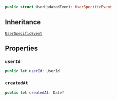 
``` swift
public struct UserUpdatedEvent: UserSpecificEvent 
```

## Inheritance

[`UserSpecificEvent`](/UserSpecificEvent)

## Properties

### `userId`

``` swift
public let userId: UserId
```

### `createdAt`

``` swift
public let createdAt: Date?
```
